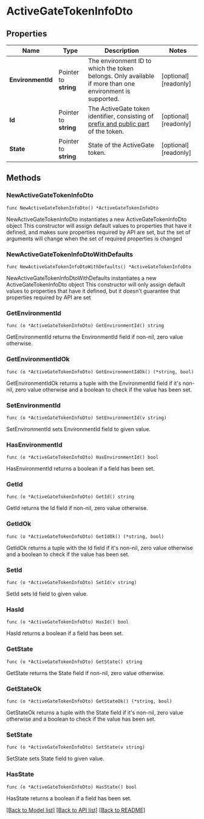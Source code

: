 # ActiveGateTokenInfoDto

## Properties

Name | Type | Description | Notes
------------ | ------------- | ------------- | -------------
**EnvironmentId** | Pointer to **string** | The environment ID to which the token belongs.   Only available if more than one environment is supported. | [optional] [readonly] 
**Id** | Pointer to **string** | The ActiveGate token identifier, consisting of [prefix and public part](https://dt-url.net/rn00tjg) of the token. | [optional] [readonly] 
**State** | Pointer to **string** | State of the ActiveGate token. | [optional] [readonly] 

## Methods

### NewActiveGateTokenInfoDto

`func NewActiveGateTokenInfoDto() *ActiveGateTokenInfoDto`

NewActiveGateTokenInfoDto instantiates a new ActiveGateTokenInfoDto object
This constructor will assign default values to properties that have it defined,
and makes sure properties required by API are set, but the set of arguments
will change when the set of required properties is changed

### NewActiveGateTokenInfoDtoWithDefaults

`func NewActiveGateTokenInfoDtoWithDefaults() *ActiveGateTokenInfoDto`

NewActiveGateTokenInfoDtoWithDefaults instantiates a new ActiveGateTokenInfoDto object
This constructor will only assign default values to properties that have it defined,
but it doesn't guarantee that properties required by API are set

### GetEnvironmentId

`func (o *ActiveGateTokenInfoDto) GetEnvironmentId() string`

GetEnvironmentId returns the EnvironmentId field if non-nil, zero value otherwise.

### GetEnvironmentIdOk

`func (o *ActiveGateTokenInfoDto) GetEnvironmentIdOk() (*string, bool)`

GetEnvironmentIdOk returns a tuple with the EnvironmentId field if it's non-nil, zero value otherwise
and a boolean to check if the value has been set.

### SetEnvironmentId

`func (o *ActiveGateTokenInfoDto) SetEnvironmentId(v string)`

SetEnvironmentId sets EnvironmentId field to given value.

### HasEnvironmentId

`func (o *ActiveGateTokenInfoDto) HasEnvironmentId() bool`

HasEnvironmentId returns a boolean if a field has been set.

### GetId

`func (o *ActiveGateTokenInfoDto) GetId() string`

GetId returns the Id field if non-nil, zero value otherwise.

### GetIdOk

`func (o *ActiveGateTokenInfoDto) GetIdOk() (*string, bool)`

GetIdOk returns a tuple with the Id field if it's non-nil, zero value otherwise
and a boolean to check if the value has been set.

### SetId

`func (o *ActiveGateTokenInfoDto) SetId(v string)`

SetId sets Id field to given value.

### HasId

`func (o *ActiveGateTokenInfoDto) HasId() bool`

HasId returns a boolean if a field has been set.

### GetState

`func (o *ActiveGateTokenInfoDto) GetState() string`

GetState returns the State field if non-nil, zero value otherwise.

### GetStateOk

`func (o *ActiveGateTokenInfoDto) GetStateOk() (*string, bool)`

GetStateOk returns a tuple with the State field if it's non-nil, zero value otherwise
and a boolean to check if the value has been set.

### SetState

`func (o *ActiveGateTokenInfoDto) SetState(v string)`

SetState sets State field to given value.

### HasState

`func (o *ActiveGateTokenInfoDto) HasState() bool`

HasState returns a boolean if a field has been set.


[[Back to Model list]](../README.md#documentation-for-models) [[Back to API list]](../README.md#documentation-for-api-endpoints) [[Back to README]](../README.md)


